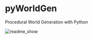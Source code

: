 # pyWorldGen
Procedural World Generation with Python

![readme_show](https://github.com/Lumalizer/pyWorldGen/assets/7863320/be38c817-ba7f-463a-a587-ce2409b8fabd)
